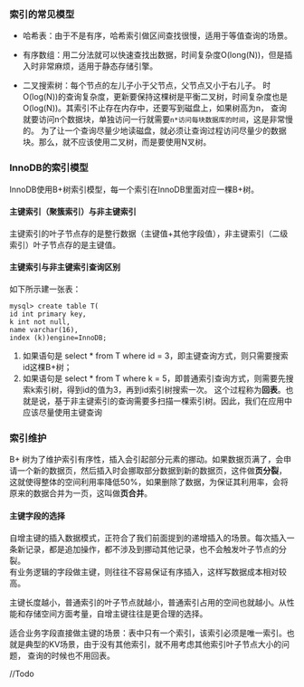 ### 索引的常见模型
* 哈希表：由于不是有序，哈希索引做区间查找很慢，适用于等值查询的场景。  

* 有序数组：用二分法就可以快速查找出数据，时间复杂度O(long(N))，但是插入时非常麻烦，适用于静态存储引擎。  

*  二叉搜索树：每个节点的左儿子小于父节点，父节点又小于右儿子。
时O(log(N))的查询复杂度，更新要保持这棵树是平衡二叉树，时间复杂度也是O(log(N))。其索引不止存在内存中，还要写到磁盘上，如果树高为n，
查询就要访问n个数据块，单独访问一行就需要`n*访问每块数据库的时间`，这是非常慢的。
为了让一个查询尽量少地读磁盘，就必须让查询过程访问尽量少的数据块。那么，就不应该使用二叉树，而是要使用N叉树。 

### InnoDB的索引模型 
InnoDB使用B+树索引模型，每一个索引在InnoDB里面对应一棵B+树。
#### 主键索引（聚簇索引）与非主键索引
主键索引的叶子节点存的是整行数据（主键值+其他字段值），非主键索引（二级索引）叶子节点存的是主键值。
#### 主键索引与非主键索引查询区别  
如下所示建一张表：  
```MySQL
mysql> create table T(
id int primary key, 
k int not null, 
name varchar(16),
index (k))engine=InnoDB;

```
1. 如果语句是 select * from T where id = 3，即主键查询方式，则只需要搜索id这棵B+树；
2. 如果语句是 select * from T where k = 5，即普通索引查询方式，则需要先搜索k索引树，得到id的值为3，再到id索引树搜索一次。
这个过程称为**回表**。也就是说，基于非主键索引的查询需要多扫描一棵索引树。因此，我们在应用中应该尽量使用主键查询

### 索引维护
B+ 树为了维护索引有序性，插入会引起部分元素的挪动。如果数据页满了，会申请一个新的数据页，然后插入时会挪取部分数据到新的数据页，这件做**页分裂**，
这就使得整体的空间利用率降低50%，如果删除了数据，为保证其利用率，会将原来的数据合并为一页，这叫做**页合并**。  

#### 主键字段的选择
自增主键的插入数据模式，正符合了我们前面提到的递增插入的场景。每次插入一条新记录，都是追加操作，都不涉及到挪动其他记录，也不会触发叶子节点的分裂。  
有业务逻辑的字段做主键，则往往不容易保证有序插入，这样写数据成本相对较高。   

主键长度越小，普通索引的叶子节点就越小，普通索引占用的空间也就越小。从性能和存储空间方面考量，自增主键往往是更合理的选择。 

适合业务字段直接做主键的场景：表中只有一个索引，该索引必须是唯一索引。也就是典型的KV场景，由于没有其他索引，就不用考虑其他索引叶子节点大小的问题，
查询的时候也不用回表。  

//Todo


